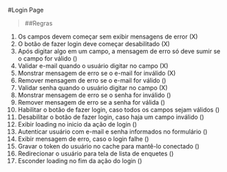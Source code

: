 #Login Page

>##Regras
1. Os campos devem começar sem exibir mensagens de error (X)
2. O botão de fazer login deve começar desabilitado (X)
3. Após digitar algo em um campo, a mensagem de erro só deve sumir se o campo for válido ()
4. Validar e-mail quando o usuário digitar no campo (X)
5. Monstrar mensagem de erro se o e-mail for inválido (X)
6. Remover mensagem de erro se o e-mail for válido ()
7. Validar senha quando o usuário digitar no campo (X)
8. Monstrar mensagem de erro se o senha for inválido ()
9. Remover mensagem de erro se a senha for válida ()
10. Habilitar o botão de fazer login, caso todos os campos sejam válidos ()
11. Desabilitar o botão de fazer login, caso haja um campo inválido ()
12. Exibir loading no inicio da ação de login ()
13. Autenticar usuário com e-mail e senha informados no formulário ()
14. Exibir mensagem de erro, caso o login falhe ()
15. Gravar o token do usuário no cache para mantê-lo conectado ()
16. Redirecionar o usuário para tela de lista de enquetes ()
17. Esconder loading no fim da ação do login ()